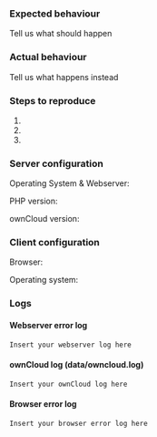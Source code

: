 ### Expected behaviour
Tell us what should happen

### Actual behaviour
Tell us what happens instead

### Steps to reproduce
1. 
2. 
3. 

### Server configuration
Operating System & Webserver: 

PHP version:

ownCloud version:

### Client configuration
Browser:

Operating system:

### Logs
#### Webserver error log
```
Insert your webserver log here

```

#### ownCloud log (data/owncloud.log)
```
Insert your ownCloud log here

```

#### Browser error log
```
Insert your browser error log here

```
